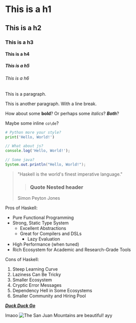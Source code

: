 # This is a h1

## This is a h2

### This is a h3

#### This is a h4

##### This is a h5

###### This is a h6

This is a paragraph.

This is another paragraph.
With a line break.

How about some **bold**? Or perhaps some *italics*? ***Both***?

Maybe some inline `co\de`?

```python
# Python more your style?
print('Hello, World!')
``` 
```js
// What about js?
console.log('Hello, World!');
``` 
```java
// Some java?
System.out.println("Hello, World!");
```
> "Haskell is the world's finest imperative language."
>> ### Quote Nested header
> Simon Peyton Jones

Pros of Haskell:
- Pure Functional Programming
- Strong, Static Type System
  - Excellent Abstractions
  - Great for Compilers and DSLs
    - Lazy Evaluation
- High Performance (when tuned)
- Rich Ecosystem for Academic and Research-Grade Tools

Cons of Haskell:
1. Steep Learning Curve
2. Laziness Can Be Tricky
3. Smaller Ecosystem
4. Cryptic Error Messages
5. Dependency Hell in Some Ecosystems
6. Smaller Community and Hiring Pool

***[Duck Duck Go](https://duckduckgo.com)***

lmaoo ![The San Juan Mountains are beautiful!](https://external-preview.redd.it/vC0o6qZu4OlzXFzwQoTRltJ85JT0of4o2Zq5DUAa8wA.jpg?auto=webp&s=15b395e11d37dc36733eccd8f40a5530b502852b) ayy